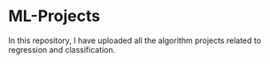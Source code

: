 # ML-Projects
In this repository, I have uploaded all the algorithm projects related to regression and classification.
